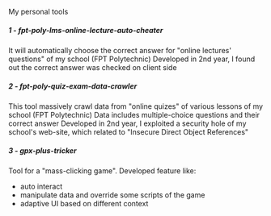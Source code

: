 My personal tools

##### 1 - fpt-poly-lms-online-lecture-auto-cheater
It will automatically choose the correct answer for "online lectures' questions" of my school (FPT Polytechnic)
Developed in 2nd year, I found out the correct answer was checked on client side

##### 2 - fpt-poly-quiz-exam-data-crawler
This tool massively crawl data from "online quizes" of various lessons of my school (FPT Polytechnic)
Data includes multiple-choice questions and their correct answer
Developed in 2nd year, I exploited a security hole of my school's web-site, which related to "Insecure Direct Object References"

##### 3 - gpx-plus-tricker
Tool for a "mass-clicking game".
Developed feature like:
- auto interact
- manipulate data and override some scripts of the game
- adaptive UI based on different context

